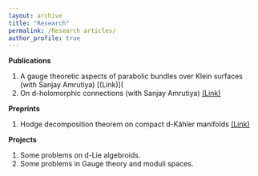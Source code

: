 ```yaml
---
layout: archive
title: "Research"
permalink: /Research articles/
author_profile: true
---
```




**Publications**  
1. A gauge theoretic aspects of parabolic bundles over Klein surfaces (with Sanjay Amrutiya) [(Link)](
2. On d-holomorphic connections (with Sanjay Amrutiya) [(Link)](https://link.springer.com/article/10.1007/s12044-023-00742-6)

 
 **Preprints**
 1. Hodge decomposition theorem on compact d-Kähler manifolds [(Link)]([https://arxiv.org/abs/2406.09312](https://projecteuclid.org/journals/rmjm/rocky-mountain-journal-of-mathematics/acceptedpapers))

  **Projects**
  1. Some problems on d-Lie algebroids.
  2. Some problems in Gauge theory and moduli spaces.
